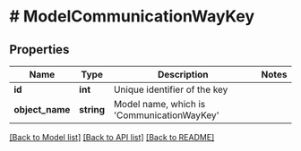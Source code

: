 # # ModelCommunicationWayKey

## Properties

Name | Type | Description | Notes
------------ | ------------- | ------------- | -------------
**id** | **int** | Unique identifier of the key |
**object_name** | **string** | Model name, which is &#39;CommunicationWayKey&#39; |

[[Back to Model list]](../../README.md#models) [[Back to API list]](../../README.md#endpoints) [[Back to README]](../../README.md)
